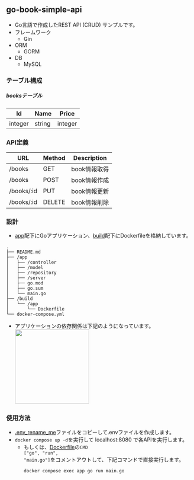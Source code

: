 ## go-book-simple-api
* Go言語で作成したREST API (CRUD) サンプルです。
* フレームワーク
  * Gin
* ORM
  * GORM
* DB
  * MySQL

### テーブル構成

##### booksテーブル
| Id | Name | Price |
| -- | -- | -- |
| integer | string | integer |

### API定義

| URL | Method | Description |
| -- | -- | -- |
| /books | GET | book情報取得 |
| /books | POST | book情報作成 |
| /books/:id | PUT | book情報更新 |
| /books/:id | DELETE | book情報削除 |

### 設計

* <a href="/app">app</a>配下にGoアプリケーション、<a href="/build">build</a>配下にDockerfileを格納しています。

```
.
├── README.md
├── /app
│   ├── /controller
│   ├── /model
│   ├── /repository
│   ├── /server
│   ├── go.mod
│   ├── go.sum
│   └── main.go
├── /build
│   └── /app
│       └── Dockerfile
└── docker-compose.yml
```

* アプリケーションの依存関係は下記のようになっています。<br><img src="https://github.com/plasmo310/go-book-simple-api/assets/77447256/8b960c9a-8114-4214-a126-f4fc925326a8" width=200 />

### 使用方法

* <a href="env_rename_me">.env_rename_me</a>ファイルをコピーして.envファイルを作成します。
* <code>docker compose up -d</code>を実行して localhost:8080 で各APIを実行します。
  * もしくは、<a href="/build/app/Dockerfile">Dockerfile</a>の<code>CMD ["go", "run", "main.go"]</code>をコメントアウトして、下記コマンドで直接実行します。
     ```
     docker compose exec app go run main.go
     ```
